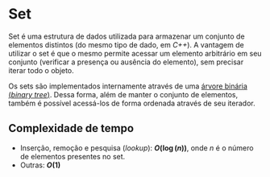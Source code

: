 # Set

Set é uma estrutura de dados utilizada para armazenar um conjunto de elementos distintos (do mesmo tipo de dado, em _C++_). A vantagem de utilizar o set é que o mesmo permite acessar um elemento arbitrário em seu conjunto (verificar a presença ou ausência do elemento), sem precisar iterar todo o objeto.

Os sets são implementados internamente através de uma [árvore binária (_binary tree_)](/src/estruturas_de_dados/arvore_binaria/explicacao.md). Dessa forma, além de manter o conjunto de elementos, também é possível acessá-los de forma ordenada através de seu iterador.

## Complexidade de tempo

- Inserção, remoção e pesquisa (_lookup_): **$O(\log(n))$**, onde $n$ é o número de elementos presentes no set.
- Outras: **$O(1)$**
